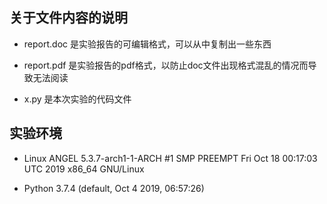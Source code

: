 ## 关于文件内容的说明

- report.doc
  是实验报告的可编辑格式，可以从中复制出一些东西

- report.pdf
  是实验报告的pdf格式，以防止doc文件出现格式混乱的情况而导致无法阅读

- x.py
  是本次实验的代码文件

## 实验环境

- Linux ANGEL 5.3.7-arch1-1-ARCH #1 SMP PREEMPT Fri Oct 18 00:17:03 UTC 2019 x86\_64 GNU/Linux

- Python 3.7.4 (default, Oct  4 2019, 06:57:26)

